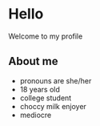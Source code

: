 # Hello
Welcome to my profile

## About me
* pronouns are she/her
* 18 years old
* college student
* choccy milk enjoyer
* mediocre
